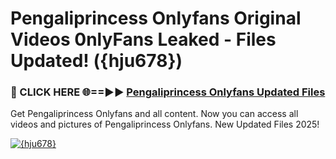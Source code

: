 # Pengaliprincess Onlyfans Original Videos 0nlyFans Leaked - Files Updated! ({hju678})

<h3>🔴 CLICK HERE 🌐==►► <a href="https://tinyurl.com/ms9xzufz" rel="nofollow">Pengaliprincess Onlyfans Updated Files</a></h3>

Get Pengaliprincess Onlyfans and all content. Now you can access all videos and pictures of Pengaliprincess Onlyfans. New Updated Files 2025!

[![{hju678}](https://i.imgur.com/PQ7UWWw.gif)](https://tinyurl.com/ms9xzufz)